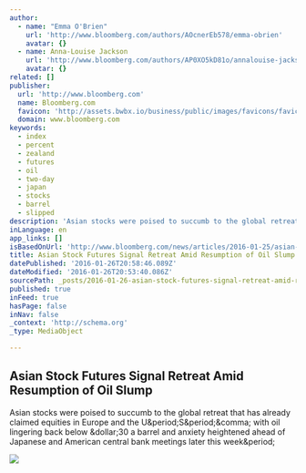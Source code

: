 ```yaml
---
author:
  - name: "Emma O'Brien"
    url: 'http://www.bloomberg.com/authors/AOcnerEb578/emma-obrien'
    avatar: {}
  - name: Anna-Louise Jackson
    url: 'http://www.bloomberg.com/authors/AP0XO5kD81o/annalouise-jackson'
    avatar: {}
related: []
publisher:
  url: 'http://www.bloomberg.com'
  name: Bloomberg.com
  favicon: 'http://assets.bwbx.io/business/public/images/favicons/favicon-32x32-d2b81a9373.png'
  domain: www.bloomberg.com
keywords:
  - index
  - percent
  - zealand
  - futures
  - oil
  - two-day
  - japan
  - stocks
  - barrel
  - slipped
description: 'Asian stocks were poised to succumb to the global retreat that has already claimed equities in Europe and the U.S., with oil lingering back below $30 a barrel and anxiety heightened ahead of Japanese and American central bank meetings later this week.'
inLanguage: en
app_links: []
isBasedOnUrl: 'http://www.bloomberg.com/news/articles/2016-01-25/asian-stock-futures-signal-retreat-amid-resumption-of-oil-slump'
title: Asian Stock Futures Signal Retreat Amid Resumption of Oil Slump
datePublished: '2016-01-26T20:58:46.089Z'
dateModified: '2016-01-26T20:53:40.086Z'
sourcePath: _posts/2016-01-26-asian-stock-futures-signal-retreat-amid-resumption-of-oil-sl.md
published: true
inFeed: true
hasPage: false
inNav: false
_context: 'http://schema.org'
_type: MediaObject

---
```

<article style=""><h1>Asian Stock Futures Signal Retreat Amid Resumption of Oil Slump</h1><p>Asian stocks were poised to succumb to the global retreat that has already claimed equities in Europe and the U&amp;period;S&amp;period;&amp;comma; with oil lingering back below &amp;dollar;30 a barrel and anxiety heightened ahead of Japanese and American central bank meetings later this week&amp;period;</p><img src="http://assets.bwbx.io/images/i8.Prqy2DOIo/v2/488x-1.png" /></article>